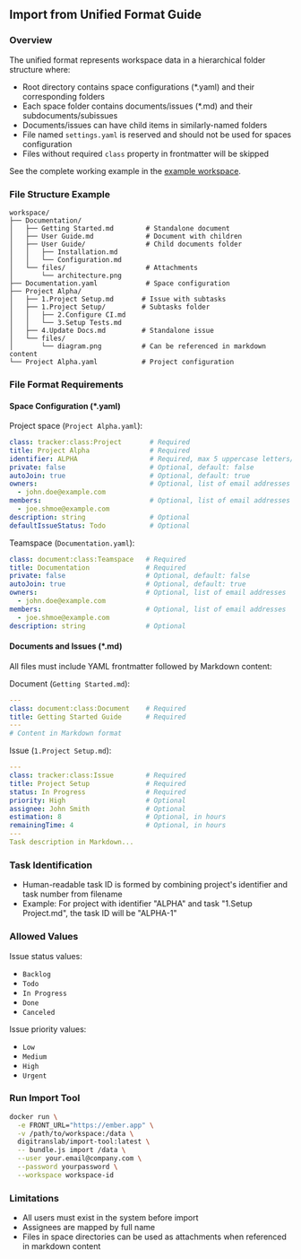 ## Import from Unified Format Guide

### Overview
The unified format represents workspace data in a hierarchical folder structure where:
* Root directory contains space configurations (*.yaml) and their corresponding folders
* Each space folder contains documents/issues (*.md) and their subdocuments/subissues
* Documents/issues can have child items in similarly-named folders
* File named `settings.yaml` is reserved and should not be used for spaces configuration
* Files without required `class` property in frontmatter will be skipped

See the complete working example in the [example workspace](./example-workspace).

### File Structure Example
```
workspace/
├── Documentation/
│   ├── Getting Started.md        # Standalone document
│   ├── User Guide.md             # Document with children
│   ├── User Guide/               # Child documents folder
│   │   ├── Installation.md
│   │   └── Configuration.md
│   └── files/                    # Attachments
│       └── architecture.png
├── Documentation.yaml            # Space configuration
├── Project Alpha/
│   ├── 1.Project Setup.md       # Issue with subtasks
│   ├── 1.Project Setup/         # Subtasks folder
│   │   ├── 2.Configure CI.md
│   │   └── 3.Setup Tests.md
│   ├── 4.Update Docs.md         # Standalone issue
│   └── files/
│       └── diagram.png          # Can be referenced in markdown content
└── Project Alpha.yaml           # Project configuration
```

### File Format Requirements

#### Space Configuration (*.yaml)
Project space (`Project Alpha.yaml`):
```yaml
class: tracker:class:Project       # Required
title: Project Alpha               # Required
identifier: ALPHA                  # Required, max 5 uppercase letters/numbers, must start with a letter
private: false                     # Optional, default: false
autoJoin: true                     # Optional, default: true
owners:                            # Optional, list of email addresses
  - john.doe@example.com
members:                           # Optional, list of email addresses
  - joe.shmoe@example.com
description: string                # Optional
defaultIssueStatus: Todo           # Optional
```

Teamspace (`Documentation.yaml`):
```yaml
class: document:class:Teamspace   # Required
title: Documentation              # Required
private: false                    # Optional, default: false
autoJoin: true                    # Optional, default: true
owners:                           # Optional, list of email addresses
  - john.doe@example.com
members:                          # Optional, list of email addresses
  - joe.shmoe@example.com
description: string               # Optional
```

#### Documents and Issues (*.md)
All files must include YAML frontmatter followed by Markdown content:

Document (`Getting Started.md`):
```yaml
---
class: document:class:Document    # Required
title: Getting Started Guide      # Required
---
# Content in Markdown format
```

Issue (`1.Project Setup.md`):
```yaml
---
class: tracker:class:Issue        # Required
title: Project Setup              # Required
status: In Progress               # Required
priority: High                    # Optional
assignee: John Smith              # Optional
estimation: 8                     # Optional, in hours
remainingTime: 4                  # Optional, in hours
---
Task description in Markdown...
```

### Task Identification
* Human-readable task ID is formed by combining project's identifier and task number from filename
* Example: For project with identifier "ALPHA" and task "1.Setup Project.md", the task ID will be "ALPHA-1"

### Allowed Values

Issue status values:
* `Backlog`
* `Todo`
* `In Progress`
* `Done`
* `Canceled`

Issue priority values:
* `Low`
* `Medium`
* `High`
* `Urgent`

### Run Import Tool
```bash
docker run \
  -e FRONT_URL="https://ember.app" \
  -v /path/to/workspace:/data \
  digitranslab/import-tool:latest \
  -- bundle.js import /data \
  --user your.email@company.com \
  --password yourpassword \
  --workspace workspace-id
```

### Limitations
* All users must exist in the system before import
* Assignees are mapped by full name
* Files in space directories can be used as attachments when referenced in markdown content
